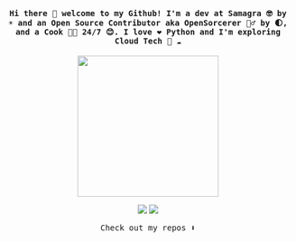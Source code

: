 <h4 align="center"><samp> Hi there 👋  welcome to my Github! I'm a dev at Samagra 🤓 by ☀️ and an Open Source Contributor aka OpenSorcerer 🧙‍♂️ by 🌓, and a Cook 👨‍🍳 24/7 😊. I love ❤️ Python and I'm exploring Cloud Tech 🐍 ☁️ </samp></h4>

<p align="center">
  <img width="250" src="https://media3.giphy.com/media/qQRfz2VfUbDeebczif/giphy.gif?cid=ecf05e47n0yfnw4fe11xy9qkb1wmnnbq0c946ur2rb3yi66i&ep=v1_gifs_related&rid=giphy.gif&ct=g">
</p>


<p align="center">
<a href= "mailto:itskanishkp.py@gmail.com"><img src="https://img.icons8.com/material-outlined/32/000000/mail.png"/></a>
<a href= "https://kanishk.fosscu.org/"><img src="https://img.icons8.com/material-outlined/32/000000/web-design.png"/></a>
</p>

<p align="center"><samp>
Check out my repos ⬇️  
  </samp>
</p>
